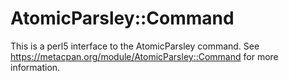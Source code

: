 AtomicParsley::Command
======================

This is a perl5 interface to the AtomicParsley command. See https://metacpan.org/module/AtomicParsley::Command for more information.